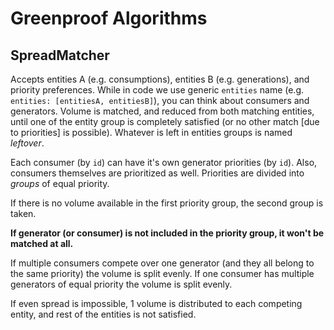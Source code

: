 # Greenproof Algorithms

## SpreadMatcher

Accepts entities A (e.g. consumptions), entities B (e.g. generations), and priority preferences.
While in code we use generic `entities` name (e.g. `entities: [entitiesA, entitiesB]`),
you can think about consumers and generators. Volume is matched, and reduced from both matching entities,
until one of the entity group is completely satisfied (or no other match [due to priorities] is possible).
Whatever is left in entities groups is named *leftover*.

Each consumer (by `id`) can have it's own generator priorities (by `id`).
Also, consumers themselves are prioritized as well.
Priorities are divided into *groups* of equal priority.

If there is no volume available in the first priority group, the second group is taken.

**If generator (or consumer) is not included in the priority group, it won't be matched at all.**

If multiple consumers compete over one generator (and they all belong to the same priority) the volume is split evenly.
If one consumer has multiple generators of equal priority the volume is split evenly.

If even spread is impossible, 1 volume is distributed to each competing entity, and rest of the entities is not satisfied.